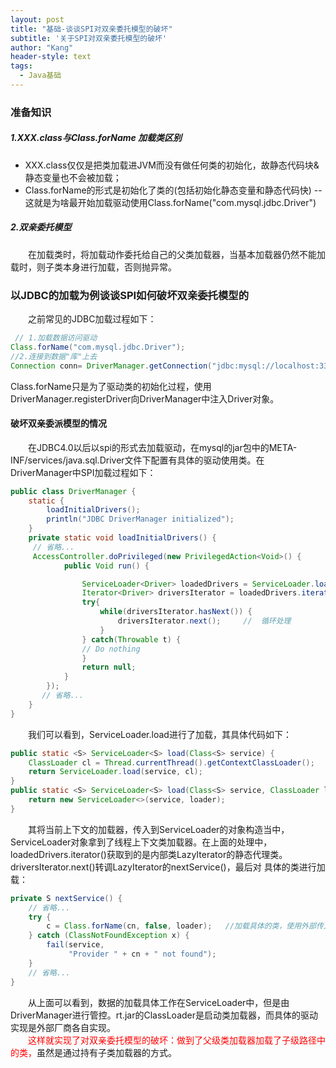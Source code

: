 ```yaml
---
layout: post
title: "基础-谈谈SPI对双亲委托模型的破坏"
subtitle: '关于SPI对双亲委托模型的破坏'
author: "Kang"
header-style: text
tags:
  - Java基础
---
```


### 准备知识

##### 1.XXX.class与Class.forName 加载类区别
- XXX.class仅仅是把类加载进JVM而没有做任何类的初始化，故静态代码块&静态变量也不会被加载；  
- Class.forName的形式是初始化了类的(包括初始化静态变量和静态代码快) -- 这就是为啥最开始加载驱动使用Class.forName("com.mysql.jdbc.Driver")

##### 2.双亲委托模型
&emsp;&emsp;在加载类时，将加载动作委托给自己的父类加载器，当基本加载器仍然不能加载时，则子类本身进行加载，否则抛异常。


### 以JDBC的加载为例谈谈SPI如何破坏双亲委托模型的
&emsp;&emsp;之前常见的JDBC加载过程如下：
```java
 // 1.加载数据访问驱动
Class.forName("com.mysql.jdbc.Driver");
//2.连接到数据"库"上去
Connection conn= DriverManager.getConnection("jdbc:mysql://localhost:3306/mydb?characterEncoding=GBK", "root", "");
```
Class.forName只是为了驱动类的初始化过程，使用DriverManager.registerDriver向DriverManager中注入Driver对象。   

#### 破坏双亲委派模型的情况
&emsp;&emsp;在JDBC4.0以后以spi的形式去加载驱动，在mysql的jar包中的META-INF/services/java.sql.Driver文件下配置有具体的驱动使用类。在
DriverManager中SPI加载过程如下：
```java
public class DriverManager {
    static {
        loadInitialDrivers();
        println("JDBC DriverManager initialized");
    }
    private static void loadInitialDrivers() {
     // 省略...
     AccessController.doPrivileged(new PrivilegedAction<Void>() {
            public Void run() {

                ServiceLoader<Driver> loadedDrivers = ServiceLoader.load(Driver.class);   // SPI加载
                Iterator<Driver> driversIterator = loadedDrivers.iterator();
                try{
                    while(driversIterator.hasNext()) {
                        driversIterator.next();     //  循环处理
                    }
                } catch(Throwable t) {
                // Do nothing
                }
                return null;
            }
        });
       // 省略...
    }
}
```
&emsp;&emsp;我们可以看到，ServiceLoader.load进行了加载，其具体代码如下：
```java
public static <S> ServiceLoader<S> load(Class<S> service) {
    ClassLoader cl = Thread.currentThread().getContextClassLoader();   // 封装外部加载器，也即线程上下文类加载器
    return ServiceLoader.load(service, cl);
}
public static <S> ServiceLoader<S> load(Class<S> service, ClassLoader loader){
    return new ServiceLoader<>(service, loader);
}
```
&emsp;&emsp;其将当前上下文的加载器，传入到ServiceLoader的对象构造当中，ServiceLoader对象拿到了线程上下文类加载器。在上面的处理中，
loadedDrivers.iterator()获取到的是内部类LazyIterator的静态代理类。driversIterator.next()转调LazyIterator的nextService()，最后对
具体的类进行加载：
```java
private S nextService() {
    // 省略...
    try {
        c = Class.forName(cn, false, loader);   //加载具体的类，使用外部传入的加载器loader
    } catch (ClassNotFoundException x) {
        fail(service,
             "Provider " + cn + " not found");
    }
    // 省略...
}
```
&emsp;&emsp;从上面可以看到，数据的加载具体工作在ServiceLoader中，但是由DriverManager进行管控。rt.jar的ClassLoader是启动类加载器，而具体的驱动实现是外部厂商各自实现。   
&emsp;&emsp;<font color='red'>这样就实现了对双亲委托模型的破坏：做到了父级类加载器加载了子级路径中的类，</font>虽然是通过持有子类加载器的方式。
